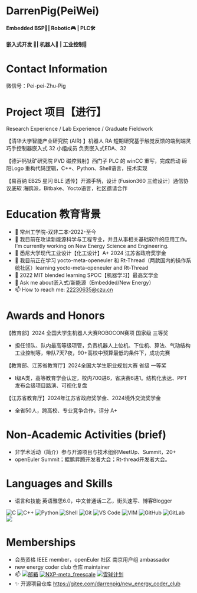 # DarrenPig(PeiWei)

#### Embedded BSP🐖| Robotic🎮 | PLC🛠
#### 嵌入式开发 🦾| 机器人🌃 | 工业控制👾

# Contact Information

微信号：Pei-pei-Zhu-Pig

# Project 项目【进行】

Research Experience / Lab Experience / Graduate Fieldwork

【清华大学智能产业研究院 (AIR) 】机器人 RA 短期研究基于触觉反馈的端到端灵巧手控制器嵌入式 32  小组成员 负责嵌入式EDA、32

【德沪钙钛矿研究院 PVD 磁控溅射】西门子 PLC 的 winCC 重写，完成启动 碲阳Logo 重构代码逻辑，C++、Python、Shell语言，技术实现

【易百纳 EB25 星闪 BLE 透传】开源手柄，设计 (Fusion360 三维设计〕通信协议底软 海鸥派，Bitbake、Yocto语言，社区邀请合作

# Education 教育背景

- 🔭 常州工学院-双非二本-2022-至今
- 🔭 我目前在攻读新能源科学与工程专业，并且从事相关基础软件的应用工作。 I’m currently working on New Energy Science and Engineering.
- 🌱 悉尼大学现代工业设计【化工设计】A+ 2024 江苏省政府奖学金
- 🌱 我目前正在学习 yocto-meta-openeuler 和 Rt-Thread（两款国内的操作系统社区）learning yocto-meta-openeuler and Rt-Thread 
- 💬 2022 MIT blended learning SPOC【机器学习】最高奖学金
- 💬 Ask me about嵌入式/新能源（Embedded/New Energy）
- 📫 How to reach me: 22230635@czu.cn

# Awards and Honors

【教育部】2024 全国大学生机器人大赛ROBOCON赛项 国家级 三等奖 

- 担任领队、队内最高等级项管，负责机器人上位机、下位机、算法、气动结构工业控制等，带队7天7夜，90+高校中预算最低的条件下，成功完赛

【教育部、江苏省教育厅】2024全国大学生职业规划大赛 省级 一等奖

- I级A类，高等教育学会认定，校内700进6，省决赛6进1。结构化表达、PPT发布会级项目路演、可视化复盘

【江苏省教育厅】2024年江苏省政府奖学金、2024境外交流奖学金

- 全省50人，跨高校、专业竞争合作，评分 A+

# Non-Academic Activities (brief)

- 非学术活动（简介）参与开源项目与技术组织MeetUp、Summit，20+
- openEuler Summit；鲲鹏昇腾开发者大会；Rt-thread开发者大会。

# Languages and Skills

- 语言和技能 英语雅思6.0，中文普通话二乙，街头速写、博客Blogger

![C](https://img.shields.io/badge/-00599C?&logo=c&logoColor=white)
![C++](https://img.shields.io/badge/-C++-00599C?&logo=c%2B%2B&logoColor=white)
![Python](https://img.shields.io/badge/-Python-8fcfd1?&logo=Python)
![Shell](https://img.shields.io/badge/-Shell-blasck?&logo=Shell)
![Git](https://img.shields.io/badge/-Git-black?&logo=git)
![VS Code](https://img.shields.io/badge/-VS%20Code-007ACC?&logo=visual-studio-code)
![VIM](https://img.shields.io/badge/-vim-blasck?&logo=vim)
![GitHub](https://img.shields.io/badge/-GitHub-181717?&logo=github)
![GitLab](https://img.shields.io/badge/-GitLab-FCA121?&logo=gitlab)
![](https://img.shields.io/badge/macOS-Monterey-blue)

# Memberships

- 会员资格 IEEE member，openEuler 社区 南京用户组 ambassador
- new energy coder club 仓库 maintainer
- 📫 [![邮箱](https://img.shields.io/badge/我的邮箱-22230635@czu.cn-fedcba
)](22230635@czu.cn)
[![NXP-meta_freescale](https://img.shields.io/badge/NEC-maintianer-fedcba
)](https://gitee.com/darrenpig/new_energy_coder_club)
[![雪球计划](https://img.shields.io/badge/%E9%9B%AA%E7%90%83%E8%AE%A1%E5%88%92-issues%2FI90DOU-blue
)](https://gitee.com/openeuler/yocto-meta-openeuler/issues/I90DOU#comment-loadder)
- ✨ 开源项目仓库 https://gitee.com/darrenpig/new_energy_coder_club
<!--
[![NXP-meta_freescale](https://img.shields.io/badge/NXP-meta_freescale-brightgreen
)](https://github.com/Freescale/meta-freescale)
[![NXP-meta_freescale](https://img.shields.io/badge/yocto_meta_SIG-openeuler-violet
)](https://gitee.com/openeuler/yocto-meta-openeuler)
[![NXP meta-imx](https://img.shields.io/badge/NXP-meta_imx-8A2BE2
)](https://github.com/nxp-imx/meta-imx)


<!--
**Darrenpig/Darrenpig** is a ✨ _special_ ✨ repository because its `README.md` (this file) appears on your GitHub profile.

Here are some ideas to get you started:

- 🔭 I’m currently working on ...
- 🌱 I’m currently learning ...
- 👯 I’m looking to collaborate on ...
- 🤔 I’m looking for help with ...
- 💬 Ask me about ...
- 📫 How to reach me: ...
- 😄 Pronouns: ...
- ⚡ Fun fact: ...
-->
